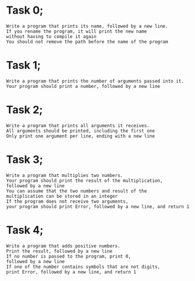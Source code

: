 # Task 0;
    Write a program that prints its name, followed by a new line.
    If you rename the program, it will print the new name
    without having to compile it again
    You should not remove the path before the name of the program

# Task 1;
    Write a program that prints the number of arguments passed into it.
    Your program should print a number, followed by a new line

# Task 2;
    Write a program that prints all arguments it receives.
    All arguments should be printed, including the first one
    Only print one argument per line, ending with a new line

# Task 3;
    Write a program that multiplies two numbers.
    Your program should print the result of the multiplication,
    followed by a new line
    You can assume that the two numbers and result of the
    multiplication can be stored in an integer
    If the program does not receive two arguments,
    your program should print Error, followed by a new line, and return 1

# Task 4;
    Write a program that adds positive numbers.
    Print the result, followed by a new line
    If no number is passed to the program, print 0,
    followed by a new line
    If one of the number contains symbols that are not digits,
    print Error, followed by a new line, and return 1
